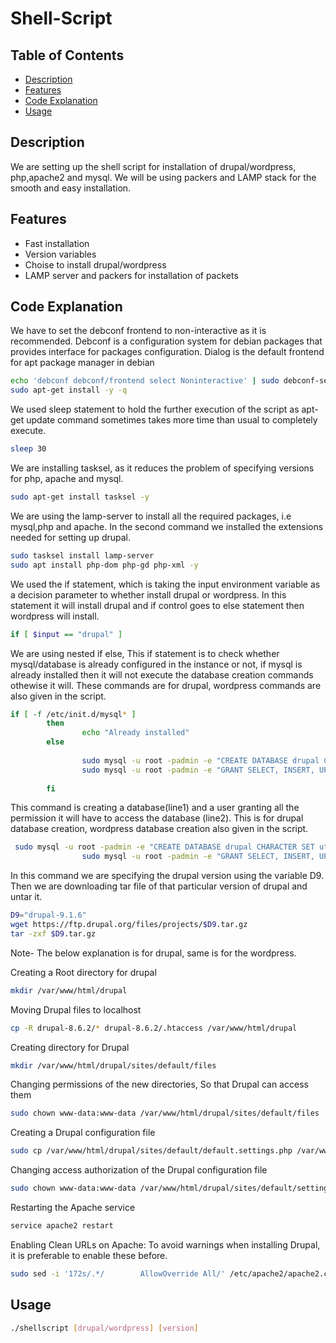 # Shell-Script


## Table of Contents
- [Description](#Description)
- [Features](#Features)
- [Code Explanation](#Code-Explanation)
- [Usage](#Usage)

## Description
We are setting up the shell script for installation of drupal/wordpress, php,apache2 and mysql. We will be using packers and LAMP stack for the smooth and easy installation. 


## Features
- Fast installation
- Version variables
- Choise to install drupal/wordpress
- LAMP server and packers for installation of packets

## Code Explanation

We have to set the debconf frontend to non-interactive as it is recommended. Debconf is a configuration system for debian packages that provides interface for packages configuration. Dialog is the default frontend for apt package manager in debian

```bash
echo 'debconf debconf/frontend select Noninteractive' | sudo debconf-set-selections
sudo apt-get install -y -q
```

We used sleep statement to hold the further execution of the script as apt-get update command sometimes takes more time than usual to completely execute.

```bash
sleep 30
```

We are installing tasksel, as it reduces the problem of specifying versions for php, apache and mysql.

```bash
sudo apt-get install tasksel -y
```

We are using the lamp-server to install all the required packages, i.e mysql,php and apache. In the second command we installed the extensions needed for setting up drupal.

```bash
sudo tasksel install lamp-server
sudo apt install php-dom php-gd php-xml -y
```

We used the if statement, which is taking the input environment variable as a decision parameter to whether install drupal or wordpress. In this statement it will install drupal and if control goes to else statement then wordpress will install.

```bash
if [ $input == "drupal" ]
```

We are using nested if else, This if statement is to check whether mysql/database is already configured in the instance or not, if mysql is already installed then it will not execute the database creation commands othewise it will. These commands are for drupal, wordpress commands are also given in the script.

```bash
if [ -f /etc/init.d/mysql* ]
        then
                echo "Already installed"
        else
               
                sudo mysql -u root -padmin -e "CREATE DATABASE drupal CHARACTER SET utf8mb4 COLLATE utf8mb4_general_ci;"
                sudo mysql -u root -padmin -e "GRANT SELECT, INSERT, UPDATE, DELETE, CREATE, DROP, INDEX, ALTER, CREATE TEMPORARY TABLES ON drupal.* TO ‘drupaluser’@’localhost’ IDENTIFIED BY 'root';"
                
        fi 
```

This command is creating a database(line1) and a user granting all the permission it will have to access the database (line2). This is for drupal database creation, wordpress database creation also given in the script.

```bash
 sudo mysql -u root -padmin -e "CREATE DATABASE drupal CHARACTER SET utf8mb4 COLLATE utf8mb4_general_ci;"
                sudo mysql -u root -padmin -e "GRANT SELECT, INSERT, UPDATE, DELETE, CREATE, DROP, INDEX, ALTER, CREATE TEMPORARY TABLES ON drupal.* TO ‘drupaluser’@’localhost’ IDENTIFIED BY 'root';"
```

In this command we are specifying the drupal version using the variable D9. Then we are downloading tar file of that particular version of drupal and untar it.
 
```bash
D9="drupal-9.1.6"
wget https://ftp.drupal.org/files/projects/$D9.tar.gz
tar -zxf $D9.tar.gz
```

Note- The below explanation is for drupal, same is for the wordpress.
 
Creating a Root directory for drupal

```bash
mkdir /var/www/html/drupal
```

Moving Drupal files to localhost

```bash
cp -R drupal-8.6.2/* drupal-8.6.2/.htaccess /var/www/html/drupal
```

Creating directory for Drupal

```bash
mkdir /var/www/html/drupal/sites/default/files
```

Changing permissions of the new directories, So that Drupal can access them

```bash
sudo chown www-data:www-data /var/www/html/drupal/sites/default/files
```

Creating a Drupal configuration file

```bash
sudo cp /var/www/html/drupal/sites/default/default.settings.php /var/www/html/drupal/sites/default/settings.php
```

Changing access authorization of the Drupal configuration file

```bash
sudo chown www-data:www-data /var/www/html/drupal/sites/default/settings.php
```

Restarting the Apache service

```bash
service apache2 restart
```

Enabling Clean URLs on Apache: To avoid warnings when installing Drupal, it is preferable to enable these before.
	
```bash
sudo sed -i '172s/.*/        AllowOverride All/' /etc/apache2/apache2.conf
```



## Usage

```bash
./shellscript [drupal/wordpress] [version]
```
